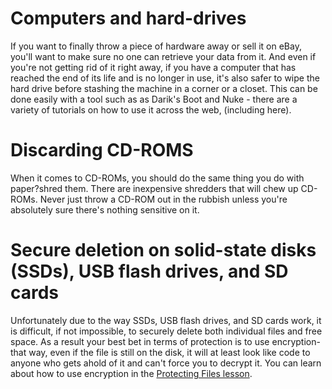 [Title]: # (Secure deletion when discarding hardware)
[Order]: # (4)

# Computers and hard-drives

If you want to finally throw a piece of hardware away or sell it on eBay, you'll want to make sure no one can retrieve your data from it. And even if you're not getting rid of it right away, if you have a computer that has reached the end of its life and is no longer in use, it's also safer to wipe the hard drive before stashing the machine in a corner or a closet. This can be done easily with a tool such as as Darik's Boot and Nuke - there are a variety of tutorials on how to use it across the web, (including here).

# Discarding CD-ROMS

When it comes to CD-ROMs, you should do the same thing you do with paper?shred them. There are inexpensive shredders that will chew up CD-ROMs. Never just throw a CD-ROM out in the rubbish unless you're absolutely sure there's nothing sensitive on it.

# Secure deletion on solid-state disks (SSDs), USB flash drives, and SD cards

Unfortunately due to the way SSDs, USB flash drives, and SD cards work, it is difficult, if not impossible, to securely delete both individual files and free space. As a result your best bet in terms of protection is to use encryption-that way, even if the file is still on the disk, it will at least look like code to anyone who gets ahold of it and can't force you to decrypt it. You can learn about how to use encryption in the [Protecting Files lesson](umbrella://lesson/protecting-files).